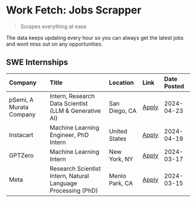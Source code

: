 # Work Fetch: Jobs Scrapper
> Scrapes everything at ease

The data keeps updating every hour so you can always get the latest jobs and wont miss out on any opportunities.

## SWE Internships
<!--START_SECTION:workfetch-->
| Company                 | Title                                                        | Location       | Link                                                                                                                                                                                                                                                                           | Date Posted   |
|:------------------------|:-------------------------------------------------------------|:---------------|:-------------------------------------------------------------------------------------------------------------------------------------------------------------------------------------------------------------------------------------------------------------------------------|:--------------|
| pSemi, A Murata Company | Intern, Research Data Scientist (LLM & Generative AI)        | San Diego, CA  | [Apply](https://www.linkedin.com/jobs/view/intern-research-data-scientist-llm-generative-ai-at-psemi-a-murata-company-3887074168?position=7&pageNum=0&refId=p7NaEBGzNuzo13fJE9s7Hw%3D%3D&trackingId=ZNrBSlNmILOr%2BB4%2FKAAAkw%3D%3D&trk=public_jobs_jserp-result_search-card) | 2024-04-23    |
| Instacart               | Machine Learning Engineer, PhD Intern                        | United States  | [Apply](https://www.linkedin.com/jobs/view/machine-learning-engineer-phd-intern-at-instacart-3901991739?position=2&pageNum=0&refId=p7NaEBGzNuzo13fJE9s7Hw%3D%3D&trackingId=qQFbyZouz%2BIreSm%2FRL3dbQ%3D%3D&trk=public_jobs_jserp-result_search-card)                          | 2024-04-19    |
| GPTZero                 | Machine Learning Intern                                      | New York, NY   | [Apply](https://www.linkedin.com/jobs/view/machine-learning-intern-at-gptzero-3860723963?position=6&pageNum=0&refId=p7NaEBGzNuzo13fJE9s7Hw%3D%3D&trackingId=A%2BZekGvFmcL5YcMdAevUtw%3D%3D&trk=public_jobs_jserp-result_search-card)                                           | 2024-03-17    |
| Meta                    | Research Scientist Intern, Natural Language Processing (PhD) | Menlo Park, CA | [Apply](https://www.linkedin.com/jobs/view/research-scientist-intern-natural-language-processing-phd-at-meta-3858718375?position=8&pageNum=0&refId=p7NaEBGzNuzo13fJE9s7Hw%3D%3D&trackingId=J1cYoIJFsXqolv98UICAOQ%3D%3D&trk=public_jobs_jserp-result_search-card)              | 2024-03-15    |
<!--END_SECTION:workfetch-->
